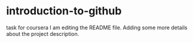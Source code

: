 # introduction-to-github
task for coursera 
I am editing the README file. Adding some more details about the project description.
